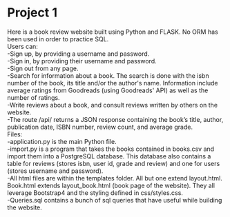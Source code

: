 # Project 1

Here is a book review website built using Python and FLASK. No ORM has been used in order to practice SQL.  
Users can:  
-Sign up, by providing a username and password.  
-Sign in, by providing their username and password.  
-Sign out from any page.  
-Search for information about a book. The search is done with the isbn number of the book, its title and/or the author's name. Information include average ratings from Goodreads (using Goodreads' API) as well as the number of ratings.  
-Write reviews about a book, and consult reviews written by others on the website.  
-The route /api/<isbn> returns a JSON response containing the book’s title, author, publication date, ISBN number, review count, and average grade.  
Files:  
-application.py is the main Python file.  
-import.py is a program that takes the books contained in books.csv and import them into a PostgreSQL database. This database also contains a table for reviews (stores isbn, user id, grade and review) and one for users (stores username and password).  
-All html files are within the templates folder. All but one extend layout.html. Book.html extends layout_book.html (book page of the website). They all leverage Bootstrap4 and the styling defined in css/styles.css.  
-Queries.sql contains a bunch of sql queries that have useful while building the website.

